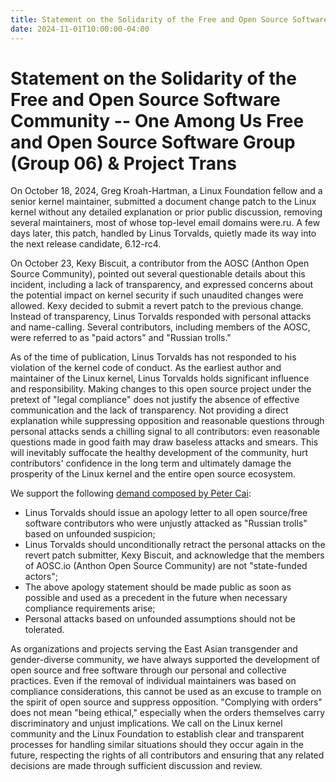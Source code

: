```yaml
---
title: Statement on the Solidarity of the Free and Open Source Software Community
date: 2024-11-01T10:00:00-04:00
---
```


# Statement on the Solidarity of the Free and Open Source Software Community -- One Among Us Free and Open Source Software Group (Group 06) & Project Trans

On October 18, 2024, Greg Kroah-Hartman, a Linux Foundation fellow and a senior kernel maintainer, submitted a document change patch to the Linux kernel without any detailed explanation or prior public discussion, removing several maintainers, most of whose top-level email domains were.ru. A few days later, this patch, handled by Linus Torvalds, quietly made its way into the next release candidate, 6.12-rc4.

On October 23, Kexy Biscuit, a contributor from the AOSC (Anthon Open Source Community), pointed out several questionable details about this incident, including a lack of transparency, and expressed concerns about the potential impact on kernel security if such unaudited changes were allowed. Kexy decided to submit a revert patch to the previous change. Instead of transparency, Linus Torvalds responded with personal attacks and name-calling. Several contributors, including members of the AOSC, were referred to as "paid actors" and "Russian trolls."

As of the time of publication, Linus Torvalds has not responded to his violation of the kernel code of conduct. As the earliest author and maintainer of the Linux kernel, Linus Torvalds holds significant influence and responsibility. Making changes to this open source project under the pretext of "legal compliance" does not justify the absence of effective communication and the lack of transparency. Not providing a direct explanation while suppressing opposition and reasonable questions through personal attacks sends a chilling signal to all contributors: even reasonable questions made in good faith may draw baseless attacks and smears. This will inevitably suffocate the healthy development of the community, hurt contributors' confidence in the long term and ultimately damage the prosperity of the Linux kernel and the entire open source ecosystem.

We support the following [demand composed by Peter Cai](https://lkml.org/lkml/2024/10/24/1280):

- Linus Torvalds should issue an apology letter to all open source/free software contributors who were unjustly attacked as "Russian trolls" based on unfounded suspicion;
- Linus Torvalds should unconditionally retract the personal attacks on the revert patch submitter, Kexy Biscuit, and acknowledge that the members of AOSC.io (Anthon Open Source Community) are not "state-funded actors";
- The above apology statement should be made public as soon as possible and used as a precedent in the future when necessary compliance requirements arise;
- Personal attacks based on unfounded assumptions should not be tolerated.

As organizations and projects serving the East Asian transgender and gender-diverse community, we have always supported the development of open source and free software through our personal and collective practices. Even if the removal of individual maintainers was based on compliance considerations, this cannot be used as an excuse to trample on the spirit of open source and suppress opposition. "Complying with orders" does not mean "being ethical," especially when the orders themselves carry discriminatory and unjust implications. We call on the Linux kernel community and the Linux Foundation to establish clear and transparent processes for handling similar situations should they occur again in the future, respecting the rights of all contributors and ensuring that any related decisions are made through sufficient discussion and review.
